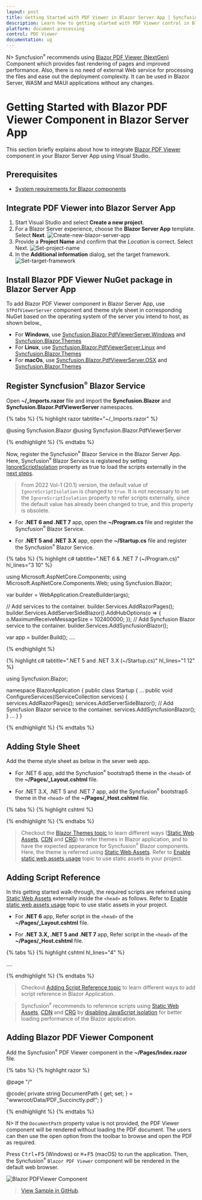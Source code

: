 ```yaml
---
layout: post
title: Getting Started with PDF Viewer in Blazor Server App | Syncfusion
description: Learn how to getting started with PDF Viewer control in Blazor Server-side application. You can view and comment on PDFs in ease and also can fill fields.
platform: document-processing
control: PDF Viewer
documentation: ug
---
```


N> Syncfusion<sup style="font-size:70%">&reg;</sup> recommends using [Blazor PDF Viewer (NextGen)](https://help.syncfusion.com/document-processing/pdf/pdf-viewer/blazor/getting-started/server-side-application) Component which provides fast rendering of pages and improved performance. Also, there is no need of external Web service for processing the files and ease out the deployment complexity. It can be used in Blazor Server, WASM and MAUI applications without any changes.

# Getting Started with Blazor PDF Viewer Component in Blazor Server App

This section briefly explains about how to integrate [Blazor PDF Viewer](https://www.syncfusion.com/pdf-viewer-sdk/blazor-pdf-viewer) component in your Blazor Server App using Visual Studio.

## Prerequisites

* [System requirements for Blazor components](https://blazor.syncfusion.com/documentation/system-requirements)

## Integrate PDF Viewer into Blazor Server App

1. Start Visual Studio and select **Create a new project**.
2. For a Blazor Server experience, choose the **Blazor Server App** template. Select **Next**.
![Create-new-blazor-server-app](gettingstarted-images/start-window-create-new-project.png)
3. Provide a **Project Name** and confirm that the *Location* is correct. Select Next.
![Set-project-name](gettingstarted-images/Set-project-name.png)
4. In the **Additional information** dialog, set the target framework.
![Set-target-framework](gettingstarted-images/Additional_information.png)

## Install Blazor PDF Viewer NuGet package in Blazor Server App

To add Blazor PDF Viewer component in Blazor Server App, use `SfPdfViewerServer` component and theme style sheet in corresponding NuGet based on the operating system of the server you intend to host, as shown below.,
* For **Windows**, use [Syncfusion.Blazor.PdfViewerServer.Windows](https://www.nuget.org/packages/Syncfusion.Blazor.PdfViewerServer.Windows) and [Syncfusion.Blazor.Themes](https://www.nuget.org/packages/Syncfusion.Blazor.Themes/)
* For **Linux**, use [Syncfusion.Blazor.PdfViewerServer.Linux](https://www.nuget.org/packages/Syncfusion.Blazor.PdfViewerServer.Linux) and [Syncfusion.Blazor.Themes](https://www.nuget.org/packages/Syncfusion.Blazor.Themes/)
* For **macOs**, use [Syncfusion.Blazor.PdfViewerServer.OSX](https://www.nuget.org/packages/Syncfusion.Blazor.PdfViewerServer.OSX) and [Syncfusion.Blazor.Themes](https://www.nuget.org/packages/Syncfusion.Blazor.Themes/)

## Register Syncfusion<sup style="font-size:70%">&reg;</sup> Blazor Service

Open **~/_Imports.razor** file and import the **Syncfusion.Blazor** and **Syncfusion.Blazor.PdfViewerServer** namespaces.

{% tabs %}
{% highlight razor tabtitle="~/_Imports.razor" %}

@using Syncfusion.Blazor
@using Syncfusion.Blazor.PdfViewerServer

{% endhighlight %}
{% endtabs %}

Now, register the Syncfusion<sup style="font-size:70%">&reg;</sup> Blazor Service in the Blazor Server App. Here, Syncfusion<sup style="font-size:70%">&reg;</sup> Blazor Service is registered by setting [IgnoreScriptIsolation](https://help.syncfusion.com/cr/blazor/Syncfusion.Blazor.GlobalOptions.html#Syncfusion_Blazor_GlobalOptions_IgnoreScriptIsolation) property as true to load the scripts externally in the [next steps](#add-script-reference).

> From 2022 Vol-1 (20.1) version, the default value of `IgnoreScriptIsolation` is changed to `true`. It is not necessary to set the `IgnoreScriptIsolation` property to refer scripts externally, since the default value has already been changed to true, and this property is obsolete.

* For **.NET 6 and .NET 7** app, open the **~/Program.cs** file and register the Syncfusion<sup style="font-size:70%">&reg;</sup> Blazor Service.

* For **.NET 5 and .NET 3.X** app, open the **~/Startup.cs** file and register the Syncfusion<sup style="font-size:70%">&reg;</sup> Blazor Service.

{% tabs %}
{% highlight c# tabtitle=".NET 6 & .NET 7 (~/Program.cs)" hl_lines="3 10" %}

using Microsoft.AspNetCore.Components;
using Microsoft.AspNetCore.Components.Web;
using Syncfusion.Blazor;

var builder = WebApplication.CreateBuilder(args);

// Add services to the container.
builder.Services.AddRazorPages();
builder.Services.AddServerSideBlazor().AddHubOptions(o => { o.MaximumReceiveMessageSize = 102400000; });
// Add Syncfusion Blazor service to the container.
builder.Services.AddSyncfusionBlazor();

var app = builder.Build();
....

{% endhighlight %}

{% highlight c# tabtitle=".NET 5 and .NET 3.X (~/Startup.cs)" hl_lines="1 12" %}

using Syncfusion.Blazor;

namespace BlazorApplication
{
    public class Startup
    {
        ...
        public void ConfigureServices(IServiceCollection services)
        {
            services.AddRazorPages();
            services.AddServerSideBlazor();
            // Add Syncfusion Blazor service to the container.
            services.AddSyncfusionBlazor();
        }
        ...
    }
}

{% endhighlight %}
{% endtabs %}

## Adding Style Sheet

Add the theme style sheet as below in the sever web app.

* For .NET 6 app, add the Syncfusion<sup style="font-size:70%">&reg;</sup> bootstrap5 theme in the `<head>` of the **~/Pages/_Layout.cshtml** file.

* For .NET 3.X, .NET 5 and .NET 7 app, add the Syncfusion<sup style="font-size:70%">&reg;</sup> bootstrap5 theme in the `<head>` of the **~/Pages/_Host.cshtml** file.

{% tabs %}
{% highlight cshtml %}

<head>
    <!-- Syncfusion Blazor PDF Viewer controls theme style sheet -->
    <link href="_content/Syncfusion.Blazor.Themes/bootstrap5.css" rel="stylesheet" />
</head>

{% endhighlight %}
{% endtabs %}

> Checkout the [Blazor Themes topic](https://blazor.syncfusion.com/documentation/appearance/themes) to learn different ways ([Static Web Assets](https://blazor.syncfusion.com/documentation/appearance/themes#static-web-assets), [CDN](https://blazor.syncfusion.com/documentation/appearance/themes#cdn-reference) and [CRG](https://blazor.syncfusion.com/documentation/common/custom-resource-generator)) to refer themes in Blazor application, and to have the expected appearance for Syncfusion<sup style="font-size:70%">&reg;</sup> Blazor components. Here, the theme is referred using [Static Web Assets](https://blazor.syncfusion.com/documentation/appearance/themes#static-web-assets). Refer to [Enable static web assets usage](https://blazor.syncfusion.com/documentation/appearance/themes#enable-static-web-assets-usage) topic to use static assets in your project.

## Adding Script Reference

 In this getting started walk-through, the required scripts are referred using [Static Web Assets](https://blazor.syncfusion.com/documentation/common/adding-script-references#static-web-assets) externally inside the `<head>` as follows. Refer to [Enable static web assets usage](https://blazor.syncfusion.com/documentation/common/adding-script-references#enable-static-web-assets-usage) topic to use static assets in your project.

* For **.NET 6** app, Refer script in the `<head>` of the **~/Pages/_Layout.cshtml** file.

* For **.NET 3.X, .NET 5 and .NET 7** app, Refer script in the `<head>` of the **~/Pages/_Host.cshtml** file.

{% tabs %}
{% highlight cshtml hl_lines="4" %}

<head>
    ....
    <!-- Syncfusion Blazor PDF Viewer controls theme style sheet -->
    <link href="_content/Syncfusion.Blazor.Themes/bootstrap5.css" rel="stylesheet" />
    <!-- Syncfusion Blazor PDF Viewer controls scripts -->
    <script src="_content/Syncfusion.Blazor.PdfViewer/scripts/syncfusion-blazor-pdfviewer.min.js" type="text/javascript"></script>
</head>

{% endhighlight %}
{% endtabs %}

> Checkout [Adding Script Reference topic](https://blazor.syncfusion.com/documentation/common/adding-script-references) to learn different ways to add script reference in Blazor Application.

> Syncfusion<sup style="font-size:70%">&reg;</sup> recommends to reference scripts using [Static Web Assets](https://blazor.syncfusion.com/documentation/common/adding-script-references#static-web-assets), [CDN](https://blazor.syncfusion.com/documentation/common/adding-script-references#cdn-reference) and [CRG](https://blazor.syncfusion.com/documentation/common/custom-resource-generator) by [disabling JavaScript isolation](https://blazor.syncfusion.com/documentation/common/adding-script-references#disable-javascript-isolation) for better loading performance of the Blazor application.

## Adding Blazor PDF Viewer Component

Add the Syncfusion<sup style="font-size:70%">&reg;</sup> PDF Viewer component in the **~/Pages/Index.razor** file.

{% tabs %}
{% highlight razor %}

@page "/"
<SfPdfViewerServer DocumentPath="@DocumentPath" Height="500px" Width="1060px" ></SfPdfViewerServer>

@code{
private string DocumentPath { get; set; } = "wwwroot/Data/PDF_Succinctly.pdf";
}

{% endhighlight %}
{% endtabs %}

N> If the `DocumentPath` property value is not provided, the PDF Viewer component will be rendered without loading the PDF document. The users can then use the open option from the toolbar to browse and open the PDF as required.

Press <kbd>Ctrl</kbd>+<kbd>F5</kbd> (Windows) or <kbd>⌘</kbd>+<kbd>F5</kbd> (macOS) to run the application. Then, the Syncfusion<sup style="font-size:70%">&reg;</sup> `Blazor PDF Viewer` component will be rendered in the default web browser.

![Blazor PDFViewer Component](gettingstarted-images/blazor-pdfviewer.png)

>[View Sample in GitHub](https://github.com/SyncfusionExamples/Blazor-Getting-Started-Examples/tree/main/PDFViewer).
